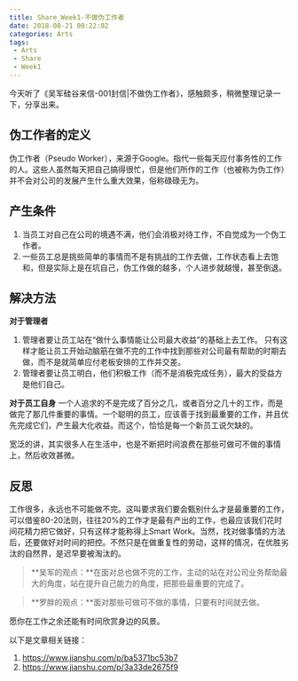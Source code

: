 ```yaml
---
title: Share_Week1-不做伪工作者
date: 2018-08-21 00:22:02
categories: Arts
tags:
 - Arts
 - Share
 - Week1
---
```


今天听了《吴军硅谷来信-001封信|不做伪工作者》，感触颇多，稍微整理记录一下，分享出来。

## 伪工作者的定义
伪工作者（Pseudo Worker），来源于Google。指代一些每天应付事务性的工作的人。这些人虽然每天把自己搞得很忙，但是他们所作的工作（也被称为伪工作）并不会对公司的发展产生什么重大效果，俗称碌碌无为。

## 产生条件
1. 当员工对自己在公司的境遇不满，他们会消极对待工作，不自觉成为一个伪工作者。
2. 一些员工总是挑些简单的事情而不是有挑战的工作去做，工作状态看上去饱和，但是实际上是在坑自己，伪工作做的越多，个人进步就越慢，甚至倒退。

## 解决方法
**对于管理者**
1. 管理者要让员工站在“做什么事情能让公司最大收益”的基础上去工作。
   只有这样才能让员工开始动脑筋在做不完的工作中找到那些对公司最有帮助的时期去做，而不是就简单应付老板安排的工作并交差。
2. 管理者要让员工明白，他们积极工作（而不是消极完成任务），最大的受益方是他们自己。

**对于员工自身**
一个人追求的不是完成了百分之几，或者百分之几十的工作，而是做完了那几件重要的事情。一个聪明的员工，应该善于找到最重要的工作，并且优先完成它们，产生最大化收益。而这个，恰恰是每一个新员工说欠缺的。

宽泛的讲，其实很多人在生活中，也是不断把时间浪费在那些可做可不做的事情上，然后收效甚微。

## 反思
工作很多，永远也不可能做不完。这叫要求我们要会甄别什么才是最重要的工作，可以借鉴80-20法则，往往20%的工作才是最有产出的工作，也最应该我们花时间花精力把它做好，只有这样才能称得上Smart Work。当然，找对做事情的方法后，还要做好对时间的把控。不然只是在做重复性的劳动，这样的情况，在优胜劣汰的自然界，是迟早要被淘汰的。

>**吴军的观点：**在面对总也做不完的工作，主动的站在对公司业务帮助最大的角度，站在提升自己能力的角度，把那些最重要的完成了。

>**罗胖的观点：**面对那些可做可不做的事情，只要有时间就去做。

愿你在工作之余还能有时间欣赏身边的风景。

以下是文章相关链接：
1. https://www.jianshu.com/p/ba5371bc53b7
2. https://www.jianshu.com/p/3a33de2675f9
